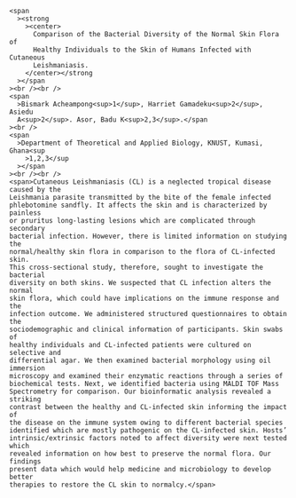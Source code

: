     <span
      ><strong
        ><center>
          Comparison of the Bacterial Diversity of the Normal Skin Flora of
          Healthy Individuals to the Skin of Humans Infected with Cutaneous
          Leishmaniasis.
        </center></strong
      ></span
    ><br /><br />
    <span
      >Bismark Acheampong<sup>1</sup>, Harriet Gamadeku<sup>2</sup>, Asiedu
      A<sup>2</sup>. Asor, Badu K<sup>2,3</sup>.</span
    ><br />
    <span
      >Department of Theoretical and Applied Biology, KNUST, Kumasi, Ghana<sup
        >1,2,3</sup
      ></span
    ><br /><br />
    <span>Cutaneous Leishmaniasis (CL) is a neglected tropical disease caused by the
    Leishmania parasite transmitted by the bite of the female infected
    phlebotomine sandfly. It affects the skin and is characterized by painless
    or pruritus long-lasting lesions which are complicated through secondary
    bacterial infection. However, there is limited information on studying the
    normal/healthy skin flora in comparison to the flora of CL-infected skin.
    This cross-sectional study, therefore, sought to investigate the bacterial
    diversity on both skins. We suspected that CL infection alters the normal
    skin flora, which could have implications on the immune response and the
    infection outcome. We administered structured questionnaires to obtain the
    sociodemographic and clinical information of participants. Skin swabs of
    healthy individuals and CL-infected patients were cultured on selective and
    differential agar. We then examined bacterial morphology using oil immersion
    microscopy and examined their enzymatic reactions through a series of
    biochemical tests. Next, we identified bacteria using MALDI TOF Mass
    Spectrometry for comparison. Our bioinformatic analysis revealed a striking
    contrast between the healthy and CL-infected skin informing the impact of
    the disease on the immune system owing to different bacterial species
    identified which are mostly pathogenic on the CL-infected skin. Hosts’
    intrinsic/extrinsic factors noted to affect diversity were next tested which
    revealed information on how best to preserve the normal flora. Our findings
    present data which would help medicine and microbiology to develop better
    therapies to restore the CL skin to normalcy.</span>
